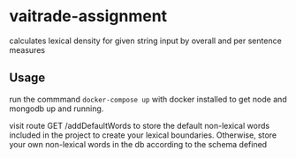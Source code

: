 # vaitrade-assignment
calculates lexical density for given string input by overall and per sentence measures

## Usage
run the commmand `docker-compose up` with docker installed to get node and mongodb up and running. <br />

visit route GET /addDefaultWords to store the default non-lexical words included in the project to create your lexical boundaries. Otherwise, store your own non-lexical words in the db according to the schema defined
